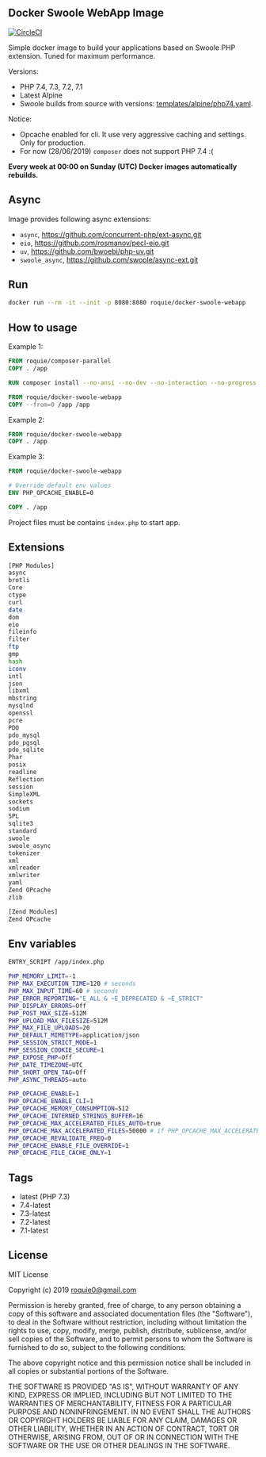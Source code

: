 Docker Swoole WebApp Image
--------------------------

[![CircleCI](https://circleci.com/gh/roquie/docker-swoole-webapp.svg?style=svg)](https://circleci.com/gh/roquie/docker-swoole-webapp)

Simple docker image to build your applications based on Swoole PHP extension.
Tuned for maximum performance.

Versions:
* PHP 7.4, 7.3, 7.2, 7.1
* Latest Alpine
* Swoole builds from source with versions: [templates/alpine/php74.yaml](templates/alpine/php74.yaml).

Notice:
* Opcache enabled for cli. It use very aggressive caching and settings. Only for production.
* For now (28/06/2019) `composer` does not support PHP 7.4 :( 

**Every week at 00:00 on Sunday (UTC) Docker images automatically rebuilds.**

## Async

Image provides following async extensions:
* `async`, https://github.com/concurrent-php/ext-async.git 
* `eio`, https://github.com/rosmanov/pecl-eio.git 
* `uv`, https://github.com/bwoebi/php-uv.git 
* `swoole_async`, https://github.com/swoole/async-ext.git 

## Run

```bash
docker run --rm -it --init -p 8080:8080 roquie/docker-swoole-webapp
```

## How to usage

Example 1:

```Dockerfile
FROM roquie/composer-parallel
COPY . /app

RUN composer install --no-ansi --no-dev --no-interaction --no-progress --no-scripts --optimize-autoloader --ignore-platform-reqs

FROM roquie/docker-swoole-webapp
COPY --from=0 /app /app
```

Example 2:

```Dockerfile
FROM roquie/docker-swoole-webapp
COPY . /app
```

Example 3:

```Dockerfile
FROM roquie/docker-swoole-webapp

# Override default env values
ENV PHP_OPCACHE_ENABLE=0

COPY . /app
```

Project files must be contains `index.php` to start app.

## Extensions

```bash
[PHP Modules]
async
brotli
Core
ctype
curl
date
dom
eio
fileinfo
filter
ftp
gmp
hash
iconv
intl
json
libxml
mbstring
mysqlnd
openssl
pcre
PDO
pdo_mysql
pdo_pgsql
pdo_sqlite
Phar
posix
readline
Reflection
session
SimpleXML
sockets
sodium
SPL
sqlite3
standard
swoole
swoole_async
tokenizer
xml
xmlreader
xmlwriter
yaml
Zend OPcache
zlib

[Zend Modules]
Zend OPcache

```

## Env variables

```bash
ENTRY_SCRIPT /app/index.php

PHP_MEMORY_LIMIT=-1
PHP_MAX_EXECUTION_TIME=120 # seconds
PHP_MAX_INPUT_TIME=60 # seconds
PHP_ERROR_REPORTING="E_ALL & ~E_DEPRECATED & ~E_STRICT"
PHP_DISPLAY_ERRORS=Off
PHP_POST_MAX_SIZE=512M
PHP_UPLOAD_MAX_FILESIZE=512M
PHP_MAX_FILE_UPLOADS=20
PHP_DEFAULT_MIMETYPE=application/json
PHP_SESSION_STRICT_MODE=1
PHP_SESSION_COOKIE_SECURE=1
PHP_EXPOSE_PHP=Off
PHP_DATE_TIMEZONE=UTC
PHP_SHORT_OPEN_TAG=Off
PHP_ASYNC_THREADS=auto

PHP_OPCACHE_ENABLE=1
PHP_OPCACHE_ENABLE_CLI=1
PHP_OPCACHE_MEMORY_CONSUMPTION=512
PHP_OPCACHE_INTERNED_STRINGS_BUFFER=16
PHP_OPCACHE_MAX_ACCELERATED_FILES_AUTO=true
PHP_OPCACHE_MAX_ACCELERATED_FILES=50000 # if PHP_OPCACHE_MAX_ACCELERATED_FILES_AUTO is `true`, files count automatically.
PHP_OPCACHE_REVALIDATE_FREQ=0
PHP_OPCACHE_ENABLE_FILE_OVERRIDE=1
PHP_OPCACHE_FILE_CACHE_ONLY=1
```

## Tags

* latest (PHP 7.3)
* 7.4-latest
* 7.3-latest
* 7.2-latest
* 7.1-latest

## License

MIT License

Copyright (c) 2019 roquie0@gmail.com

Permission is hereby granted, free of charge, to any person obtaining a copy
of this software and associated documentation files (the "Software"), to deal
in the Software without restriction, including without limitation the rights
to use, copy, modify, merge, publish, distribute, sublicense, and/or sell
copies of the Software, and to permit persons to whom the Software is
furnished to do so, subject to the following conditions:

The above copyright notice and this permission notice shall be included in all
copies or substantial portions of the Software.

THE SOFTWARE IS PROVIDED "AS IS", WITHOUT WARRANTY OF ANY KIND, EXPRESS OR
IMPLIED, INCLUDING BUT NOT LIMITED TO THE WARRANTIES OF MERCHANTABILITY,
FITNESS FOR A PARTICULAR PURPOSE AND NONINFRINGEMENT. IN NO EVENT SHALL THE
AUTHORS OR COPYRIGHT HOLDERS BE LIABLE FOR ANY CLAIM, DAMAGES OR OTHER
LIABILITY, WHETHER IN AN ACTION OF CONTRACT, TORT OR OTHERWISE, ARISING FROM,
OUT OF OR IN CONNECTION WITH THE SOFTWARE OR THE USE OR OTHER DEALINGS IN THE
SOFTWARE.

